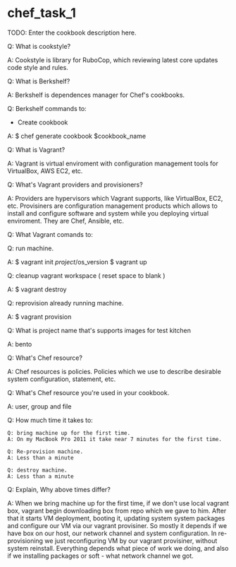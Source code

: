 # chef_task_1

TODO: Enter the cookbook description here.

Q: What is cookstyle?

A: Cookstyle is library for RuboCop, which reviewing latest core updates code style and rules.

Q: What is Berkshelf?

A: Berkshelf is dependences manager for Chef's cookbooks.

Q: Berkshelf commands to:

- Create cookbook

A: $ chef generate cookbook $cookbook_name

Q: What is Vagrant?

A: Vagrant is virtual enviroment with configuration management tools for VirtualBox, AWS EC2, etc.

Q: What's Vagrant providers and provisioners?

A: Providers are hypervisors which Vagrant supports, like VirtualBox, EC2, etc. 
Provisiners are configuration management products which allows to install and configure software and system while you deploying virtual enviroment. They are Chef, Ansible, etc.

Q: What Vagrant comands to:
   
   Q: run machine.

   A: $ vagrant init $project/$os_version
      $ vagrant up
   
   Q: cleanup vagrant workspace ( reset space to blank )
   
   A: $ vagrant destroy
   
   Q: reprovision already running machine.
   
   A: $ vagrant provision
   
Q: What is project name that's supports images for test kitchen

A: bento

Q: What's Chef resource?

A: Chef resources is policies. Policies which we use to describe desirable system configuration, statement, etc.

Q: What's Chef resource you're used in your cookbook.

A: user, group and file

Q: How much time it takes to:
    
    Q: bring machine up for the first time.
    A: On my MacBook Pro 2011 it take near 7 minutes for the first time.
    
    Q: Re-provision machine.
    A: Less than a minute
    
    Q: destroy machine.
    A: Less than a minute
    
Q: Explain, Why above times differ?

A: When we bring machine up for the first time, if we don't use local vagrant box, vagrant begin downloading box from repo which we gave to him. After that it starts VM deployment, booting it, updating system system packages and configure our VM via our vagrant provisiner. So mostly it depends if we have box on our host, our network channel and system configuration.
In re-provisioning we just reconfiguring VM by our vagrant provisiner, without system reinstall. Everything depends what piece of work we doing, and also if we installing packages or soft - what network channel we got.
